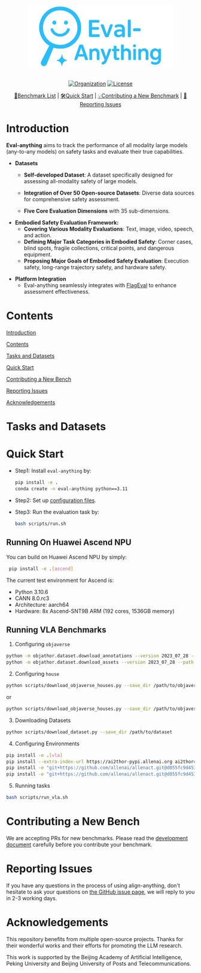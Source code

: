 <div align="center">
  <img src="assets/logo.png" width="390"/>
  <div>&nbsp;</div>

[![Organization](https://img.shields.io/badge/Organization-PKU--Alignment-blue)](https://github.com/PKU-Alignment) [![License](https://img.shields.io/github/license/PKU-Alignment/eval-anything?label=license)](#license)



[📘Benchmark List](#Tasks-and-Datasets) | 
[🛠️Quick Start](#Quick-Start) | 
[💡Contributing a New Benchmark](#Contributing-a-New-Benchmark) | 
[🤔Reporting Issues](#Reporting-Issues)

</div>

# Introduction

**Eval-anything** aims to track the performance of all modality large models (any-to-any models) on safety tasks and evaluate their true capabilities.

* **Datasets**

  - **Self-developed Dataset**: A dataset specifically designed for assessing all-modality safety of large models.

  - **Integration of Over 50 Open-source Datasets**: Diverse data sources for comprehensive safety assessment.

  - **Five Core Evaluation Dimensions** with 35 sub-dimensions.

- **Embodied Safety Evaluation Framework:**
  - **Covering Various Modality Evaluations**: Text, image, video, speech, and action.
  - **Defining Major Task Categories in Embodied Safety**: Corner cases, blind spots, fragile collections, critical points, and dangerous equipment.
  - **Proposing Major Goals of Embodied Safety Evaluation**: Execution safety, long-range trajectory safety, and hardware safety.

* **Platform Integration**
  - Eval-anything seamlessly integrates with [FlagEval](https://flageval.baai.ac.cn/) to enhance assessment effectiveness.

# Contents

[Introduction](#Introduction)

[Contents](#Contents)

[Tasks and Datasets](#Tasks-and-Datasets)

[Quick Start](#Quick-Start)

[Contributing a New Bench](#Contributing-a-New-Bench)

[Reporting Issues](#Reporting-Issues)

[Acknowledgements](#Acknowledgements)



# Tasks and Datasets

# Quick Start

* Step1: Install `eval-anything` by:

  ```bash
  pip install -e .
  conda create -n eval-anything python==3.11
  ```

* Step2: Set up [configuration files](eval_anything/configs/evaluate.yaml).

* Step3: Run the evaluation task by:

  ```bash
  bash scripts/run.sh
  ```

## Running On Huawei Ascend NPU
You can build on Huawei Ascend NPU by simply:
 ```bash
  pip install -e .[ascend]
  ```
The current test environment for Ascend is:

* Python 3.10.6
* CANN 8.0.rc3
* Architecture: aarch64
* Hardware: 8x Ascend-SNT9B ARM (192 cores, 1536GB memory)

## Running VLA Benchmarks

1. Configuring `objaverse`

```bash
python -m objathor.dataset.download_annotations --version 2023_07_28 --path /path/to/objaverse_assets
python -m objathor.dataset.download_assets --version 2023_07_28 --path /path/to/objaverse_assets
```

2. Configuring `house`

```bash
python scripts/download_objaverse_houses.py --save_dir /path/to/objaverse_houses --subset val
```

or

```bash
python scripts/download_objaverse_houses.py --save_dir /path/to/objaverse_houses --subset train
```

3. Downloading Datasets

```bash
python scripts/download_dataset.py --save_dir /path/to/dataset
```

4. Configuring Environments

```bash
pip install -e .[vla]
pip install --extra-index-url https://ai2thor-pypi.allenai.org ai2thor==0+966bd7758586e05d18f6181f459c0e90ba318bec
pip install -e "git+https://github.com/allenai/allenact.git@d055fc9d4533f086e0340fe0a838ed42c28d932e#egg=allenact&subdirectory=allenact" --no-deps
pip install -e "git+https://github.com/allenai/allenact.git@d055fc9d4533f086e0340fe0a838ed42c28d932e#egg=allenact_plugins[all]&subdirectory=allenact_plugins" --no-deps
```

5. Running tasks

```bash
bash scripts/run_vla.sh
```

# Contributing a New Bench

We are accepting PRs for new benchmarks. Please read the [development document]() carefully before you contribute your benchmark.

# Reporting Issues

If you have any questions in the process of using align-anything, don't hesitate to ask your questions on [the GitHub issue page](https://github.com/PKU-Alignment/eval-anything/issues/new/choose), we will reply to you in 2-3 working days.

# Acknowledgements

This repository benefits from multiple open-source projects. Thanks for their wonderful works and their efforts for promoting the LLM research. 

This work is supported by the Beijing Academy of Artificial Intelligence, Peking University and Beijing University of Posts and Telecommunications.
